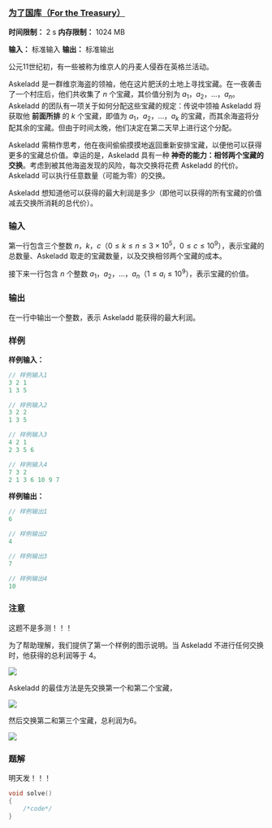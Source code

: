 ### [为了国库（For the Treasury）](https://ac.nowcoder.com/acm/contest/108301/F)

**时间限制：** 2 s
**内存限制：** 1024 MB

**输入：** 标准输入
**输出：** 标准输出



公元11世纪初，有一些被称为维京人的丹麦人侵吞在英格兰活动。

Askeladd 是一群维京海盗的领袖，他在这片肥沃的土地上寻找宝藏。在一夜袭击了一个村庄后，他们共收集了 $n$ 个宝藏，其价值分别为 $a_1$，$a_2$，$\ldots$，$a_n$。Askeladd 的团队有一项关于如何分配这些宝藏的规定：传说中领袖 Askeladd 将获取他 **前面所排** 的 $k$ 个宝藏，即值为 $a_1$，$a_2$，$\ldots$，$a_k$ 的宝藏，而其余海盗将分配其余的宝藏。但由于时间太晚，他们决定在第二天早上进行这个分配。

Askeladd 需稍作思考，他在夜间偷偷摸摸地返回重新安排宝藏，以便他可以获得更多的宝藏总价值。幸运的是，Askeladd 具有一种 **神奇的能力：相邻两个宝藏的交换**。考虑到被其他海盗发现的风险，每次交换将花费 Askeladd 的代价。Askeladd 可以执行任意数量（可能为零）的交换。

Askeladd 想知道他可以获得的最大利润是多少（即他可以获得的所有宝藏的价值减去交换所消耗的总代价）。





### 输入

第一行包含三个整数 $n$，$k$，$c$（$0 \leq k \leq n \leq 3 \times 10^5$，$0 \leq c \leq 10^9$），表示宝藏的总数量、Askeladd 取走的宝藏数量，以及交换相邻两个宝藏的成本。

接下来一行包含 $n$ 个整数 $a_1$，$a_2$，$\ldots$，$a_n$（$1 \leq a_i \leq 10^9$），表示宝藏的价值。





### 输出

在一行中输出一个整数，表示 Askeladd 能获得的最大利润。

 



### 样例

**样例输入：**

```cpp
// 样例输入1
3 2 1
1 3 5

// 样例输入2
3 2 2
1 3 5

// 样例输入3
4 2 1
2 3 5 6

// 样例输入4
7 3 2
2 1 3 6 10 9 7
```



**样例输出：**

```cpp
// 样例输出1
6

// 样例输出2
4

// 样例输出3
7

// 样例输出4
10
```





### 注意

这题不是多测！！！

为了帮助理解，我们提供了第一个样例的图示说明。当 Askeladd 不进行任何交换时，他获得的总利润等于 $4$。

![](2025-07-28-01.png)



Askeladd 的最佳方法是先交换第一个和第二个宝藏，

![](2025-07-28-02.png)

然后交换第二和第三个宝藏，总利润为6。

![](2025-07-28-03.png)



### 题解

明天发！！！



```cpp
void solve()
{
	/*code*/
}
```
